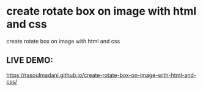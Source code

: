 # create rotate box on image with html and css
 create rotate box on image with html and css
## LIVE DEMO: 
https://rasoulmadani.github.io/create-rotate-box-on-image-with-html-and-css/